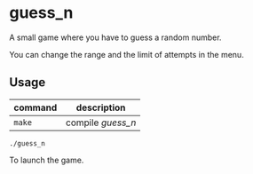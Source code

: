 # guess_n
A small game where you have to guess a random number.

You can change the range and the limit of attempts in the menu.

## Usage

| command | description |
| ------- | ----------- |
| `make` | compile *guess_n* |

```shell
./guess_n
```
To launch the game.
